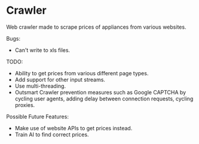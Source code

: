 # Crawler
Web crawler made to scrape prices of appliances from various websites.


Bugs:

 - Can't write to xls files.
 
    
TODO: 

- Ability to get prices from various different page types.
- Add support for other input streams.
- Use multi-threading.
- Outsmart Crawler prevention measures such as Google CAPTCHA by cycling user agents, adding delay between connection requests, cycling proxies.


Possible Future Features:

- Make use of website APIs to get prices instead.
- Train AI to find correct prices.


